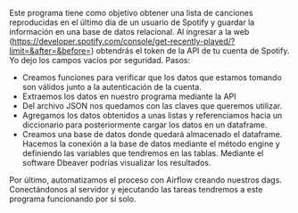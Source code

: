 Este programa tiene como objetivo obtener una lista de canciones reproducidas en el último día de un usuario de Spotify y guardar la información en una base de datos relacional.
Al ingresar a la web (https://developer.spotify.com/console/get-recently-played/?limit=&after=&before=) obtendrás el token de la API de tu cuenta de Spotify. Yo dejo los campos vacíos por seguridad. 
Pasos: 
- Creamos funciones para verificar que los datos que estamos tomando son válidos junto a la autenticación de la cuenta.
- Extraemos los datos en nuestro programa mediante la API 
- Del archivo JSON nos quedamos con las claves que queremos utilizar.
- Agregamos los datos obtenidos a unas listas y referenciamos hacia un diccionario para posteriormente cargar los datos en un dataframe.
- Creamos una base de datos donde quedará almacenado el dataframe. Hacemos la conexión a la base de datos mediante el método engine y definiendo las variables que tendremos en las tablas.  Mediante el software Dbeaver podrías visualizar los resultados. 

Por último, automatizamos el proceso con Airflow creando nuestros dags. Conectándonos al servidor y ejecutando las tareas tendremos a este programa funcionando por sí solo.
